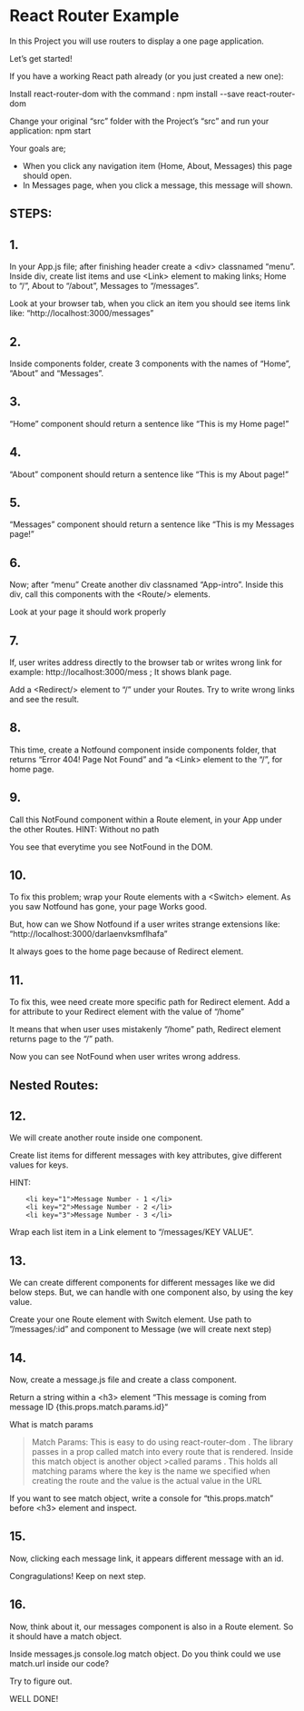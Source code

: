 # React Router Example

In this Project you will use routers to display a one page application.

Let’s get started!

If you have a working React path already (or you just created a new one):

Install react-router-dom with the command : npm install --save react-router-dom

Change your original “src” folder with the Project’s “src” and run your application: npm start

Your goals are;
- When you click any navigation item (Home, About, Messages) this page should open.
- In Messages page, when you click a message, this message will shown.

## STEPS:

## 1.
In your App.js file; after finishing header create a \<div> classnamed “menu”. Inside div, create list items and use \<Link> element to making links; Home to “/”, About to “/about”, Messages to “/messages”.

Look at your browser tab, when you click an item you should see items link like: “http://localhost:3000/messages”

## 2.
Inside components folder, create 3 components with the names of “Home”, “About” and “Messages”.

## 3.
“Home” component should return a sentence like “This is my Home page!” 

## 4.
“About” component should return a sentence like “This is my About page!” 


## 5.
“Messages” component should return a sentence like “This is my Messages page!” 

## 6.
Now; after “menu” Create another div classnamed “App-intro”. Inside this div, call this components with the \<Route/> elements.

Look at your page it should work properly

## 7.
If, user writes address directly to the browser tab or writes wrong link for example: http://localhost:3000/mess ; It shows blank page.

Add a \<Redirect/> element to “/” under your Routes. Try to write wrong links and see the result.

## 8.
This time, create a Notfound component inside components folder, that returns “Error 404! Page Not Found” and “a \<Link> element to the “/”, for home page.

## 9.
Call this NotFound component within a Route element, in your App under the other Routes. HINT: Without no path

You see that everytime you see NotFound in the DOM.

## 10.
To fix this problem; wrap your Route elements with a \<Switch> element. As you saw Notfound has gone, your page Works good. 

But, how can we Show Notfound if a user writes strange extensions like: “http://localhost:3000/darlaenvksmflhafa”

It always goes to the home page because of Redirect element.

## 11.
To fix this, wee need create more specific path for Redirect element. Add a for attribute to your Redirect element with the value of “/home”

It means that when user uses mistakenly “/home” path, Redirect element returns page to the “/” path.

Now you can see NotFound when user writes wrong address.

## Nested Routes:
## 12.
We will create another route inside one component.

Create list items for different messages with key attributes, give different values for keys.

HINT:
```
    <li key="1">Message Number - 1 </li>
    <li key="2">Message Number - 2 </li>
    <li key="3">Message Number - 3 </li>
```
Wrap each list item in a Link element to “/messages/KEY VALUE”.

## 13.
We can create different components for different messages like we did below steps. But, we can handle with one component also, by using the key value.

Create your one Route element with Switch element. Use path to ”/messages/:id” and component to Message (we will create next step)

## 14.
Now, create a message.js file and create a class component.

Return a string within a \<h3> element “This message is coming from message ID {this.props.match.params.id}“

What is match params

>Match Params:
>This is easy to do using react-router-dom . The library passes in a prop called match into every route that is rendered. Inside this match object is another object >called params . This holds all matching params where the key is the name we specified when creating the route and the value is the actual value in the URL

If you want to see match object, write a console for “this.props.match” before \<h3> element and inspect.

## 15.
Now, clicking each message link, it appears different message with an id.

Congragulations! Keep on next step.

## 16.
Now, think about it, our messages component is also in a Route element. So it should have a match object.

Inside messages.js console.log match object. Do you think could we use match.url inside our code?

Try to figure out.

WELL DONE!